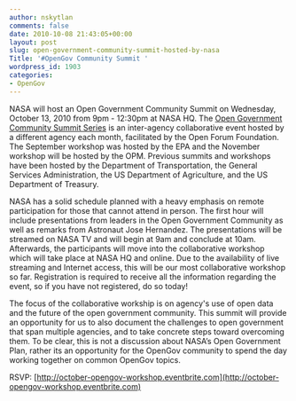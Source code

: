 ```yaml
---
author: nskytlan
comments: false
date: 2010-10-08 21:43:05+00:00
layout: post
slug: open-government-community-summit-hosted-by-nasa
Title: '#OpenGov Community Summit '
wordpress_id: 1903
categories:
- OpenGov
---
```


NASA will host an Open Government Community Summit on Wednesday, October 13, 2010 from 9pm - 12:30pm at NASA HQ. The [Open Government Community Summit Series](http://october-opengov-workshop.eventbrite.com) is an inter-agency collaborative event hosted by a different agency each month, facilitated by the Open Forum Foundation. The September workshop was hosted by the EPA and the November workshop will be hosted by the OPM. Previous summits and workshops have been hosted by the Department of Transportation, the General Services Administration, the US Department of Agriculture, and the US Department of Treasury.

NASA has a solid schedule planned with a heavy emphasis on remote participation for those that cannot attend in person. The first hour will include presentations from leaders in the Open Government Community as well as remarks from Astronaut Jose Hernandez. The presentations will be streamed on NASA TV and will begin at 9am and conclude at 10am. Afterwards, the participants will move into the collaborative workshop which will take place at NASA HQ and online. Due to the availability of live streaming and Internet access, this will be our most collaborative workshop so far. Registration is required to receive all the information regarding the event, so if you have not registered, do so today!

The focus of the collaborative workship is on agency's use of open data and the future of the open government community. This summit will provide an opportunity for us to also document the challenges to open government that span multiple agencies, and to take concrete steps toward overcoming them. To be clear, this is not a discussion about NASA’s Open Government Plan, rather its an opportunity for the OpenGov community to spend the day working together on common OpenGov topics.

RSVP: [http://october-opengov-workshop.eventbrite.com](http://october-opengov-workshop.eventbrite.com)
